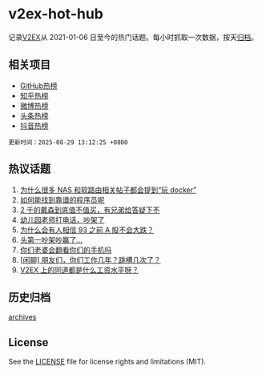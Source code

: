 # v2ex-hot-hub

 记录[V2EX](https://www.v2ex.com/)从 2021-01-06 日至今的热门话题。每小时抓取一次数据，按天[归档](archives)。
 
 ## 相关项目

- [GitHub热榜](https://github.com/lonnyzhang423/github-hot-hub)
- [知乎热榜](https://github.com/lonnyzhang423/zhihu-hot-hub)
- [微博热榜](https://github.com/lonnyzhang423/weibo-hot-hub)
- [头条热榜](https://github.com/lonnyzhang423/toutiao-hot-hub)
- [抖音热榜](https://github.com/lonnyzhang423/douyin-hot-hub)


 `更新时间：2025-08-29 13:12:25 +0800`

## 热议话题

1. [为什么很多 NAS 和软路由相关帖子都会提到“玩 docker”](https://www.v2ex.com/t/1155536)
1. [如何能找到靠谱的程序员呢](https://www.v2ex.com/t/1155512)
1. [2 千的戴森到底值不值买，有兄弟给答疑下不](https://www.v2ex.com/t/1155597)
1. [幼儿园老师打电话，吵架了](https://www.v2ex.com/t/1155696)
1. [为什么会有人相信 93 之前 A 股不会大跌？](https://www.v2ex.com/t/1155507)
1. [头第一吵架吵赢了...](https://www.v2ex.com/t/1155712)
1. [你们老婆会翻看你们的手机吗](https://www.v2ex.com/t/1155515)
1. [[闲聊] 朋友们，你们工作几年？跳槽几次了？](https://www.v2ex.com/t/1155530)
1. [V2EX 上的同道都是什么工资水平呀？](https://www.v2ex.com/t/1155706)

## 历史归档

[archives](archives)

## License

See the [LICENSE](LICENSE) file for license rights and limitations (MIT).
